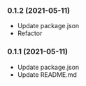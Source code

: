 ### **0.1.2** (2021-05-11)  
  
- Update package.json  
- Refactor    
  
### **0.1.1** (2021-05-11)  
  
- Update package.json  
- Update README.md    
  
